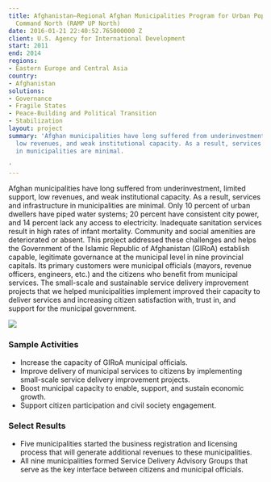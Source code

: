 ```yaml
---
title: Afghanistan—Regional Afghan Municipalities Program for Urban Populations, Regional
  Command North (RAMP UP North)
date: 2016-01-21 22:40:52.765000000 Z
client: U.S. Agency for International Development
start: 2011
end: 2014
regions:
- Eastern Europe and Central Asia
country:
- Afghanistan
solutions:
- Governance
- Fragile States
- Peace-Building and Political Transition
- Stabilization
layout: project
summary: 'Afghan municipalities have long suffered from underinvestment, limited support,
  low revenues, and weak institutional capacity. As a result, services and infrastructure
  in municipalities are minimal.

'
---
```


Afghan municipalities have long suffered from underinvestment, limited support, low revenues, and weak institutional capacity. As a result, services and infrastructure in municipalities are minimal. Only 10 percent of urban dwellers have piped water systems; 20 percent have consistent city power, and 14 percent lack any access to electricity. Inadequate sanitation services result in high rates of infant mortality. Community and social amenities are deteriorated or absent. This project addressed these challenges and helps the Government of the Islamic Republic of Afghanistan (GIRoA) establish capable, legitimate governance at the municipal level in nine provincial capitals. Its primary customers were municipal officials (mayors, revenue officers, engineers, etc.) and the citizens who benefit from municipal services. The small-scale and sustainable service delivery improvement projects that we helped municipalities implement improved their capacity to deliver services and increasing citizen satisfaction with, trust in, and support for the municipal government.

![][1]

###  Sample Activities

* Increase the capacity of GIRoA municipal officials.
* Improve delivery of municipal services to citizens by implementing small-scale service delivery improvement projects.
* Boost municipal capacity to enable, support, and sustain economic growth.
* Support citizen participation and civil society engagement.

###  Select Results

* Five municipalities started the business registration and licensing process that will generate additional revenues to these municipalities.
* All nine municipalities formed Service Delivery Advisory Groups that serve as the key interface between citizens and municipal officials.

[1]: /assets/images/projects/RUN.jpg
